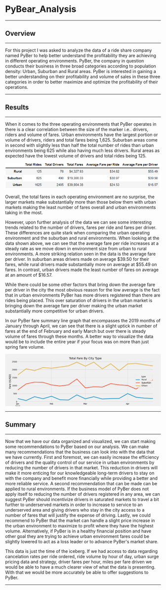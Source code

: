 # PyBear_Analysis

-----------------------------------------------

## Overview

-----------------------------------------------

For this project I was asked to analyze the data of a ride share company named PyBer to help better understand the profitability they are achieving in different operating environments. PyBer, the company in question conducts their business in three broad categories according to population density: Urban, Suburban and Rural areas. PyBer is interested in gaining a better understanding on their profitability and volume of sales in these three categories in order to better maximize and optimize the profitability of their operations.

-----------------------------------------------

## Results

-----------------------------------------------

When it comes to the three operating environments that PyBer operates in there is a clear correlation between the size of the marker i.e.. drivers, riders and volume of fares. Urban environments have the largest portion or volume of drivers, riders and total fares being 1,625. Suburban areas come in second with slightly less than half the total number of rides than urban environments being 625 while also having much less drivers. Rural areas as expected have the lowest volume of drivers and total rides being 125.

![Summary of Operational Environment](https://github.com/PSWil/PyBear_Analysis/blob/main/analysis/PyBer_analysis_by_region.png)

Overall, the total fares in each operating environment are no surprise, the larger markets make substantially more than those below them with urban markets making the least number of fares overall and urban environments taking in the most. 

However, upon further analysis of the data we can see some interesting trends related to the number of drivers, fares per ride and fares per driver. These differences are quite stark when comparing the urban operating environment and the suburban and rural environments. When looking at the data shown above, we can see that the average fare per ride increases at a steady rate as we move down in environment size from urban to rural environments. A more striking relation seen in the data is the average fare per driver. In suburban areas drivers made on average $39.50 for their fares, while rural drivers made substantially more on average at $55.49 on fares. In contrast, urban drivers made the least number of fares on average at an amount of $16.57. 

While there could be some other factors that bring down the average fare per driver in the city the most obvious reason for the low average is the fact that in urban environments PyBer has more drivers registered than there are rides being placed. This over saturation of drivers in the urban market is bringing down the average fare per driver making the urban market substantially more competitive for urban drivers.

In our PyBer fare summary line graph that encompasses the 2019 months of January through April, we can see that there is a slight uptick in number of fares at the end of February and early March but over there is steady volume of fares through these months. A better way to visualize the data would be to include the entire year if your focus was on more than just spring fare volume.

![Graph of Operational Environment](https://github.com/PSWil/PyBear_Analysis/blob/main/analysis/PyBer_fare_summary.png)

-----------------------------------------------

## Summary

-----------------------------------------------

Now that we have our data organized and visualized, we can start making some recommendations to PyBer based on our analysis. We can make many recommendations that the business can look into with the data that we have currently. First and foremost, we can easily increase the efficiency of drivers and the quality control of our service in urban environments by reducing the number of drivers in that market. This reduction in drivers will make it more enticing for our knowledgeable long-term drivers to stay on with the company and benefit more financially while providing a better and more reliable service. A second recommendation that can be made can be applied to rural environments. If the business model of PyBer does not apply itself to reducing the number of drivers registered in any area, we can suggest PyBer should incentivize drivers in saturated markets to travel a bit further to underserved markets in order to increase to service to an underserved area and giving drivers who stay in the city access to a number of fares that will justify the expense of driving. Lastly, we could recommend to PyBer that the market can handle a slight price increase in the urban environment to maximize to profit where they have the highest volume. Alternatively, if PyBer is in a healthy financial position and have other goal they are trying to achieve urban environment fares could be slightly lowered to act as a loss leader or to advance PyBer's market share.

This data is just the time of the iceberg. If we had access to data regarding cancelation rates per ride ordered, ride volume by hour of day, urban surge pricing data and strategy, driver fares per hour, miles per fare driven we would be able to have a much clearer view of what the data is presenting. With that we would be more accurately be able to offer suggestions to PyBer.

-----------------------------------------------
